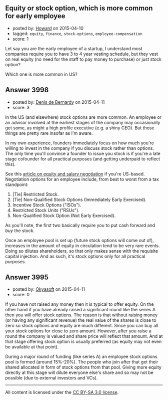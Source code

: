## Equity or stock option, which is more common for early employee

- posted by: [Howard](https://stackexchange.com/users/151407/howard) on 2015-04-10
- tagged: `equity`, `finance`, `stock-options`, `employee-compensation`
- score: 1

Let say you are the early employee of a startup, I understand most companies require you to have 3 to 4 year vesting schedule, but they vest on real equity (no need for the staff to pay money to purchase) or just stock option? 

Which one is more common in US?


## Answer 3998

- posted by: [Denis de Bernardy](https://stackexchange.com/users/182468/denis-de-bernardy) on 2015-04-11
- score: 3

In the US (and elsewhere) stock options are more common. An employee or an advisor involved at the earliest stages of the company may occasionally get some, as might a high profile executive (e.g. a shiny CEO). But those things are pretty rare insofar as I'm aware.

In my own experience, founders immediately focus on how much you're willing to invest in the company if you discuss stock rather than options. The only time you'll convince a founder to issue you stock is if you're a late stage cofounder for all practical purposes (and getting underpaid to reflect this).

See this [article on equity and salary negotiation](http://stockoptioncounsel.com/blog/joining-an-early-stage-startup-negotiateyour-equity-wisely-with-stock-option-counsel-tips/2014/2/12) if you're US-based. Negotiation options for an employee include, from best to worst from a tax standpoint:

1. [Tie] Restricted Stock.
2. [Tie] Non-Qualified Stock Options (Immediately Early Exercised).
3. Incentive Stock Options ("ISOs").
4. Restricted Stock Units ("RSUs").
5. Non-Qualified Stock Option (Not Early Exercised).

As you'll note, the first two basically require you to put cash forward and *buy* the stock.

Once an employee pool is set up (future stock options will come out of), increases in the amount of equity in circulation tend to be very rare events. Doing so dilutes shareholders, so that only makes sense with the requisite capital injection. And as such, it's stock options only for all practical purposes.


## Answer 3995

- posted by: [Okyasoft](https://stackexchange.com/users/294248/okyasoft) on 2015-04-11
- score: 0

If you have not raised any money then it is typical to offer equity. On the other hand if you have already raised a significant round like the series A then you will offer stock options. The reason is that without raising money (or having any significant revenue) the real value of the shares is close to zero so stock options and equity are much different. Since you can buy all your stock options for close to zero amount. However, after you raise a round the company is valued and share price will reflect that amount. And at that stage offering stock option is usually preferred (as equity may not even be available at that point). 

During a major round of funding (like series A) an employee stock options pool is formed (around 15%-20%). The people who join after that get their shared allocated in form of stock options from that pool. Giving more equity directly at this stage will dilute everyone else's share and so may not be possible (due to external investors and VCs).



---

All content is licensed under the [CC BY-SA 3.0 license](https://creativecommons.org/licenses/by-sa/3.0/).
